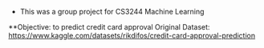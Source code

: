 * This was a group project for CS3244 Machine Learning

**Objective: to predict credit card approval
Original Dataset: https://www.kaggle.com/datasets/rikdifos/credit-card-approval-prediction

